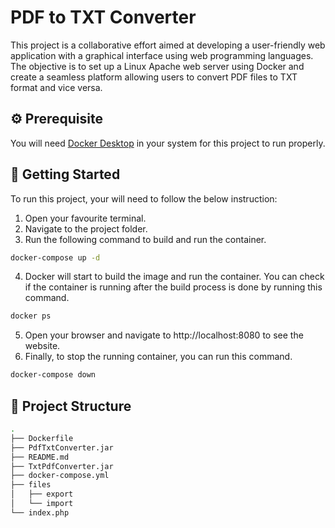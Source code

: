 # PDF to TXT Converter

This project is a collaborative effort aimed at developing a user-friendly web application with a graphical interface using web programming languages. The objective is to set up a Linux Apache web server using Docker and create a seamless platform allowing users to convert PDF files to TXT format and vice versa.

## :gear: Prerequisite

You will need [Docker Desktop](https://docs.docker.com/desktop/) in your system for this project to run properly.

## :rocket: Getting Started

To run this project, your will need to follow the below instruction:
1. Open your favourite terminal.
2. Navigate to the project folder.
3. Run the following command to build and run the container.
```bash
docker-compose up -d
```
4. Docker will start to build the image and run the container. You can check if the container is running after the build process is done by running this command.
```bash
docker ps
```
5. Open your browser and navigate to http://localhost:8080 to see the website.
6. Finally, to stop the running container, you can run this command.
```bash
docker-compose down
```


## :open_file_folder: Project Structure
```bash
.
├── Dockerfile
├── PdfTxtConverter.jar
├── README.md
├── TxtPdfConverter.jar
├── docker-compose.yml
├── files
│   ├── export
│   └── import
└── index.php
```